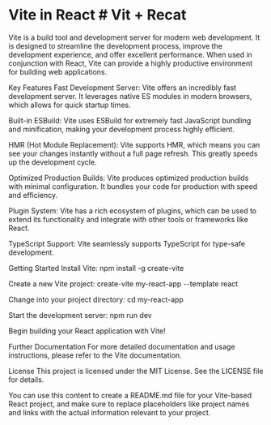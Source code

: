 # Vite in React # Vit + Recat
Vite is a build tool and development server for modern web development. It is designed to streamline the development process, improve the development experience, and offer excellent performance. When used in conjunction with React, Vite can provide a highly productive environment for building web applications.

Key Features
Fast Development Server: Vite offers an incredibly fast development server. It leverages native ES modules in modern browsers, which allows for quick startup times.

Built-in ESBuild: Vite uses ESBuild for extremely fast JavaScript bundling and minification, making your development process highly efficient.

HMR (Hot Module Replacement): Vite supports HMR, which means you can see your changes instantly without a full page refresh. This greatly speeds up the development cycle.

Optimized Production Builds: Vite produces optimized production builds with minimal configuration. It bundles your code for production with speed and efficiency.

Plugin System: Vite has a rich ecosystem of plugins, which can be used to extend its functionality and integrate with other tools or frameworks like React.

TypeScript Support: Vite seamlessly supports TypeScript for type-safe development.

Getting Started
Install Vite: npm install -g create-vite

Create a new Vite project: create-vite my-react-app --template react

Change into your project directory: cd my-react-app

Start the development server: npm run dev

Begin building your React application with Vite!

Further Documentation
For more detailed documentation and usage instructions, please refer to the Vite documentation.

License
This project is licensed under the MIT License. See the LICENSE file for details.

You can use this content to create a README.md file for your Vite-based React project, and make sure to replace placeholders like project names and links with the actual information relevant to your project.